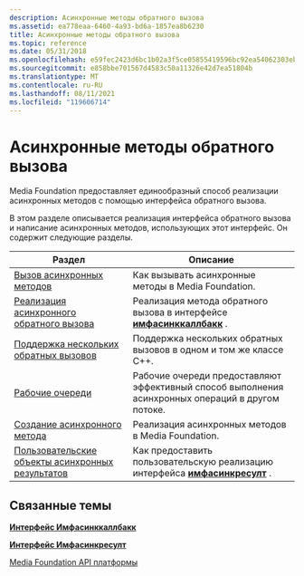 ```yaml
---
description: Асинхронные методы обратного вызова
ms.assetid: ea778eaa-6460-4a93-bd6a-1857ea8b6230
title: Асинхронные методы обратного вызова
ms.topic: reference
ms.date: 05/31/2018
ms.openlocfilehash: e59fec2423d6bc1b02a3f5ce05855419596bc92ea54062303ebd1315d087e489
ms.sourcegitcommit: e858bbe701567d4583c50a11326e42d7ea51804b
ms.translationtype: MT
ms.contentlocale: ru-RU
ms.lasthandoff: 08/11/2021
ms.locfileid: "119606714"
---
```

# <a name="asynchronous-callback-methods"></a>Асинхронные методы обратного вызова

Media Foundation предоставляет единообразный способ реализации асинхронных методов с помощью интерфейса обратного вызова.

В этом разделе описывается реализация интерфейса обратного вызова и написание асинхронных методов, использующих этот интерфейс. Он содержит следующие разделы.



| Раздел                                                                                | Описание                                                                                         |
|--------------------------------------------------------------------------------------|-----------------------------------------------------------------------------------------------------|
| [Вызов асинхронных методов](calling-asynchronous-methods.md)                     | Как вызывать асинхронные методы в Media Foundation.                                               |
| [Реализация асинхронного обратного вызова](implementing-the-asynchronous-callback.md) | Реализация метода обратного вызова в интерфейсе [**имфасинккаллбакк**](/windows/desktop/api/mfobjects/nn-mfobjects-imfasynccallback) . |
| [Поддержка нескольких обратных вызовов](supporting-multiple-callbacks.md)                   | Поддержка нескольких обратных вызовов в одном и том же классе C++.                                        |
| [Рабочие очереди](work-queues.md)                                                       | Рабочие очереди предоставляют эффективный способ выполнения асинхронных операций в другом потоке.          |
| [Создание асинхронного метода](writing-an-asynchronous-method.md)                 | Реализация асинхронных методов в Media Foundation.                                          |
| [Пользовательские объекты асинхронных результатов](custom-asynchronous-result-objects.md)         | Как предоставить пользовательскую реализацию интерфейса [**имфасинкресулт**](/windows/desktop/api/mfobjects/nn-mfobjects-imfasyncresult) .   |



 

## <a name="related-topics"></a>Связанные темы

<dl> <dt>

[**Интерфейс Имфасинккаллбакк**](/windows/desktop/api/mfobjects/nn-mfobjects-imfasynccallback)
</dt> <dt>

[**Интерфейс Имфасинкресулт**](/windows/desktop/api/mfobjects/nn-mfobjects-imfasyncresult)
</dt> <dt>

[Media Foundation API платформы](media-foundation-platform-apis.md)
</dt> </dl>

 

 



